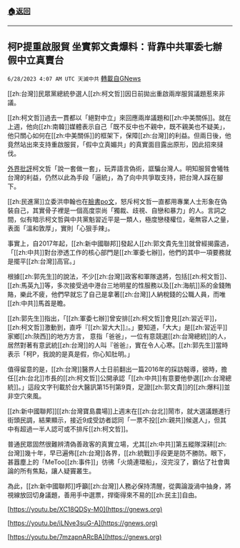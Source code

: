 ###  [:house:返回](README.md)
---


## 柯P提重啟服貿 坐實郭文貴爆料：背靠中共軍委七辦 假中立真賣台
`6/28/2023 4:07 AM UTC 天滅中共` [轉載自GNews](https://gnews.org/articles/1418745)

[[zh:台灣]]民眾黨總統參選人[[zh:柯文哲]]因日前拋出重啟兩岸服貿議題惹來非議。

[[zh:柯文哲]]過去一貫都以「絕對中立」來回應兩岸議題和[[zh:中美關係]]。就在上週，他向[[zh:南韓]]媒體表示自己「既不反中也不親中，既不親美也不疑美」，他只關心如何在[[zh:中美關係]]的框架下，保障[[zh:台灣]]的利益。但兩日後，他竟然站出來支持重啟服貿，「假中立真媚共」的真實面目露出原形，因此招來撻伐。

[外界批評](https://news.ltn.com.tw/news/politics/breakingnews/4345929)柯文哲「說一套做一套」，玩弄語言偽術，誆騙台灣人。明知服貿會犧牲台灣的利益，仍然以此為手段「逼統」，為了向中共爭取支持，把台灣人踩在腳下。

[[zh:民進黨]]立委洪申翰也在[臉書po文](https://www.facebook.com/100057206839176/posts/pfbid02djeRfbF9UQBRuqoqUZKDhyGrFzaRUQ74xTGFWrC9uvBzwPYNSzk98zkyyTERt8UGl/?mibextid=DcJ9fc)，怒斥柯文哲一直都用專業人士形象在偽裝自己，其實骨子裡是一個高度崇尚「獨裁、歧視、自戀和暴力」的人。言詞之間，似有暗示柯文哲與中共黨魁習近平是一類人，極度戀棧權位，毫無容人之量，表面「溫和敦厚」，實則「心狠手辣」。


事實上，自2017年起，[[zh:新中國聯邦]]發起人[[zh:郭文貴先生]]就曾經揭露過，「[[zh:中共]]對台滲透工作的核心部門是[[zh:軍委七辦]]，他們的其中一項要務就是擺平[[zh:台灣]]高官。」

根據[[zh:郭先生]]的說法，不少[[zh:台灣]]政客和軍隊退將，包括[[zh:柯文哲]]、[[zh:馬英九]]等，多次接受過中港台三地明星的性服務以及[[zh:海航]]系的金錢賄賂，樂此不疲，他們早就忘了自己是拿著[[zh:台灣]]人納稅錢的公職人員，而唯[[zh:中共]]馬首是瞻。

[[zh:郭先生]]指出，「[[zh:軍委七辦]]曾安排[[zh:柯文哲]]會見[[zh:習近平]]，[[zh:柯文哲]]激動到，直呼『[[zh:習大大]]』。」要知道，「大大」是[[zh:習近平]]家鄉[[zh:陝西]]的地方方言， 意指「爸爸」，一位有意競選[[zh:台灣總統]]的人，居然對著有意武統[[zh:台灣]]的人叫『爸爸』，實在令人心寒。[[zh:郭先生]]當時表示「柯P，我說的是真是假，你心知肚明。」

值得留意的是，[[zh:台灣]]醫界人士日前翻出一篇2016年的採訪報導，彼時，擔任[[zh:台北]]市長的[[zh:柯文哲]]公開承認「[[zh:中共]]有意要他參選[[zh:台灣總統]]。」這段文字刊載於台大醫訊第15刊第9頁，足證[[zh:郭文貴]]的[[zh:爆料]]並非空穴來風。

[[zh:新中國聯邦]][[zh:台灣寶島農場]]上週末在[[zh:台北]]鬧市，就大選議題進行街頭民調，結果顯示，接近9成受訪者認同「一票不投[[zh:親共]]候選人」，但其中有超過一半人認可或不排斥[[zh:柯文哲]]。

普通民眾固然很難辨清偽善政客的真實立場，尤其[[zh:中共]]第五縱隊深耕[[zh:台灣]]幾十年，早已遍佈[[zh:台灣]]各界，[[zh:統戰]]手段更是防不勝防。眼下，甚囂塵上的「MeToo[[zh:事件]]」彷彿「火燒連環船」，沒完沒了，霸佔了社會輿論的所有焦點，讓人疑竇叢生。

為此，[[zh:新中國聯邦]]呼籲[[zh:台灣]]人務必保持清醒，從輿論漩渦中抽身，將視線放回切身議題，善用手中選票，捍衛得來不易的[[zh:民主]]自由。

[https://youtu.be/XC18QDSy-M0](https://gnews.org)

[https://youtu.be/iLNve3suG-A](https://gnews.org)

[https://youtu.be/7mzapnARcBA](https://gnews.org)


